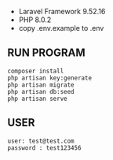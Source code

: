 -   Laravel Framework 9.52.16
-   PHP 8.0.2
- 	copy .env.example to .env


## RUN PROGRAM

	composer install
	php artisan key:generate
	php artisan migrate
	php artisan db:seed
	php artisan serve
## USER
	user: test@test.com
	password : test123456

